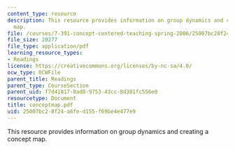 ```yaml
---
content_type: resource
description: This resource provides information on group dynamics and creating a concept
  map.
file: /courses/7-391-concept-centered-teaching-spring-2006/25007bc28f24a6fed155f69be4e477e9_conceptmap.pdf
file_size: 20277
file_type: application/pdf
learning_resource_types:
- Readings
license: https://creativecommons.org/licenses/by-nc-sa/4.0/
ocw_type: OCWFile
parent_title: Readings
parent_type: CourseSection
parent_uid: f7d41817-0ad8-9753-43cc-8d381fc556e0
resourcetype: Document
title: conceptmap.pdf
uid: 25007bc2-8f24-a6fe-d155-f69be4e477e9
---
```

This resource provides information on group dynamics and creating a concept map.